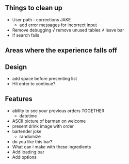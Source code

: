 ## Things to clean up
* User path - corrections JAKE
    * add error messages for incorrect input
* Remove debugging 
√ remove unused tables
√ leave bar 
* If search fails

## Areas where the experience falls off

## Design
* add space before presenting list
* Hit enter to continue? 


## Features
* ability to see your previous orders TOGETHER
    * datetime
* ASCII picture of barman on welcome 
* present drink image with order 
* bartender joke 
    * randomize
* do you like this bar? 
* What can i make with these ingredients 
* Add loading bar
* Add options


